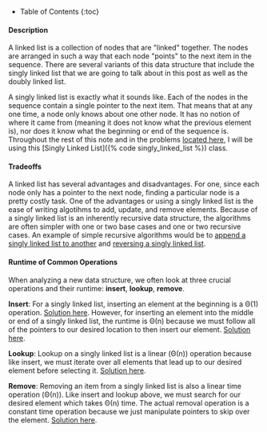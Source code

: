 * Table of Contents
{:toc}

#### Description

<!--start-->
A linked list is a collection of nodes that are "linked" together. The nodes are arranged in such a way that each node "points" to the next item in the sequence. There are several variants of this data structure that include the singly linked list that we are going to talk about in this post as well as the doubly linked list.
<!--end-->

A singly linked list is exactly what it sounds like. Each of the nodes in the sequence contain a single pointer to the next item. That means that at any one time, a node only knows about one other node. It has no notion of where it came from (meaning it does not know what the previous element is), nor does it know what the beginning or end of the sequence is. Throughout the rest of this note and in the problems [located here](/cs61b/singly_linked_list/#problems), I will be using this [Singly Linked List]({% code singly_linked_list %}) class.

#### Tradeoffs

A linked list has several advantages and disadvantages. For one, since each node only has a pointer to the next node, finding a particular node is a pretty costly task. One of the advantages or using a singly linked list is the ease of writing algotihms to add, update, and remove elements. Because of a singly linked list is an inherently recursive data structure, the algorithms are often simpler with one or two base cases and one or two recursive cases. An example of simple recursive algorithms would be to [append a singly linked list to another](/cs61b/singly_linked_list/append_singly_linked_lists) and [reversing a singly linked list](/cs61b/singly_linked_list/reverse_singly_linked_list).

#### Runtime of Common Operations

When analyzing a new data structure, we often look at three crucial operations and their runtime: __insert__, __lookup__, __remove__.

__Insert__: For a singly linked list, inserting an element at the beginning is a &Theta;(1) operation. [Solution here](/cs61b/singly_linked_list/insert_beginning_of_singly_linked_list). However, for inserting an element into the middle or end of a singly linked list, the runtime is &Theta;(n) because we must follow all of the pointers to our desired location to then insert our element. [Solution here](/cs61b/singly_linked_list/insert_general_singly_linked_list).

__Lookup__: Lookup on a singly linked list is a linear (&Theta;(n)) operation because like insert, we must iterate over all elements that lead up to our desired element before selecting it. [Solution here](/cs61b/singly_linked_list/lookup_singly_linked_list).

__Remove__: Removing an item from a singly linked list is also a linear time operation (&Theta;(n)). Like insert and lookup above, we must search for our desired element which takes &Theta;(n) time. The actual removal operation is a constant time operation because we just manipulate pointers to skip over the element. [Solution here](/cs61b/singly_linked_list/remove_singly_linked_list).

